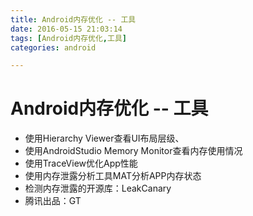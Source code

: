```yaml
---
title: Android内存优化 -- 工具
date: 2016-05-15 21:03:14
tags: [Android内存优化,工具]
categories: android

---
```


# Android内存优化 -- 工具

- 使用Hierarchy Viewer查看UI布局层级、
- 使用AndroidStudio Memory Monitor查看内存使用情况
- 使用TraceView优化App性能
- 使用内存泄露分析工具MAT分析APP内存状态
- 检测内存泄露的开源库：LeakCanary
- 腾讯出品：GT

<!--more-->
